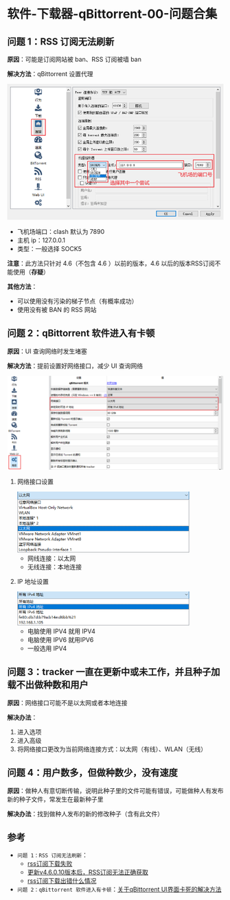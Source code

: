 # 软件-下载器-qBittorrent-00-问题合集

## 问题 1：RSS 订阅无法刷新

**原因**：可能是订阅网站被 ban、RSS 订阅被墙 ban

**解决方法**：qBittorrent 设置代理

<img src="https://raw.githubusercontent.com/Soooooox/Image-Hosting-Service/main/20230810162246.png" alt="20230810162246" width=600>

- 飞机场端口：clash 默认为 7890
- 主机 ip：127.0.0.1
- 类型：一般选择 SOCK5

**注意**：此方法只针对 4.6（不包含 4.6 ）以前的版本，4.6 以后的版本RSS订阅不能使用（**存疑**）

**其他方法**：

- 可以使用没有污染的梯子节点（有概率成功）
- 使用没有被 BAN 的 RSS 网站

## 问题 2：qBittorrent 软件进入有卡顿

**原因**：UI 查询网络时发生堵塞

**解决方法**：提前设置好网络接口，减少 UI 查询网络

<img src="https://raw.githubusercontent.com/Soooooox/Image-Hosting-Service/main/20230810163023.png" alt="20230810163023" width=600>

1. 网络接口设置

    <img src="https://raw.githubusercontent.com/Soooooox/Image-Hosting-Service/main/20230810163244.png" alt="20230810163244" width=400>

   - 网线连接：以太网
   - 无线连接：本地连接

2. IP 地址设置

    <img src="https://raw.githubusercontent.com/Soooooox/Image-Hosting-Service/main/20230810163235.png" alt="20230810163235" width=400>

   - 电脑使用 IPV4 就用 IPV4
   - 电脑使用 IPV6 就用IPV6
   - 一般选用 IPV4

## 问题 3：tracker 一直在更新中或未工作，并且种子加载不出做种数和用户

**原因**：网络接口可能不是以太网或者本地连接

**解决办法**：

1. 进入选项
2. 进入高级
3. 将网络接口更改为当前网络连接方式：以太网（有线）、WLAN（无线）

## 问题 4：用户数多，但做种数少，没有速度

**原因**：做种人有意切断传输，说明此种子里的文件可能有错误，可能做种人有发布新的种子文件，常发生在最新种子里

**解决办法**：找到做种人发布的新的修改种子（含有此文件）

## 参考

- `问题 1：RSS 订阅无法刷新`：
  - [rss订阅下载失败](https://tiebac.baidu.com/p/9016817501?lp=5028&mo_device=1&is_jingpost=0)
  - [更新v4.6.0.10版本后，RSS订阅无法正确获取](https://github.com/c0re100/qBittorrent-Enhanced-Edition/issues/506)
  - [rss订阅下载出错什么情况](https://tiebac.baidu.com/p/8764480462?lp=home_main_thread_pb&mo_device=1)
- `问题 2：qBittorrent 软件进入有卡顿`：[关于qBittorrent UI界面卡死的解决方法](https://zhuanlan.zhihu.com/p/546219568)
